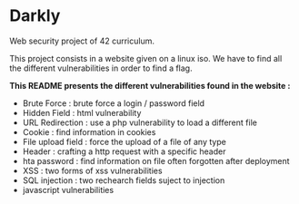 # Darkly

Web security project of 42 curriculum. 

This project consists in a website given on a linux iso. We have to find all the different vulnerabilities in order to find a flag.

**This README presents the different vulnerabilities found in the website :**

* Brute Force : brute force a login / password field
* Hidden Field : html vulnerability
* URL Redirection : use a php vulnerability to load a different file
* Cookie : find information in cookies
* File upload field : force the upload of a file of any type
* Header : crafting a http request with a specific header
* hta password : find information on file often forgotten after deployment
* XSS : two forms of xss vulnerabilities
* SQL injection : two rechearch fields suject to injection
* javascript vulnerabilities